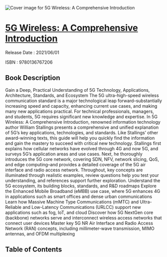 ![Cover image for 5G Wireless: A Comprehensive Introduction](https://imgdetail.ebookreading.net/cover/cover/202109/EB9780136767206.jpg)

[5G Wireless: A Comprehensive Introduction](https://ebookreading.net/view/book/5G+Wireless%3A+A+Comprehensive+Introduction-EB9780136767206_1.html "5G Wireless: A Comprehensive Introduction")
====================================================================================================================

Release Date : 2021/06/01

ISBN : 9780136767206

Book Description
-----------------

Gain a Deep, Practical Understanding of 5G Technology, Applications, Architecture, Standards, and Ecosystem The 5G ultra-high-speed wireless communication standard is a major technological leap forward–substantially increasing speed and capacity, enhancing current use cases, and making many new applications practical. For technical professionals, managers, and students, 5G requires significant new knowledge and expertise. In 5G Wireless: A Comprehensive Introduction, renowned information technology author William Stallings presents a comprehensive and unified explanation of 5G’s key applications, technologies, and standards.
Like Stallings’ other award-winning texts, this guide will help you quickly find the information and gain the mastery to succeed with critical new technology. Stallings first explains how cellular networks have evolved through 4G and now 5G, and surveys 5G’s application areas and use cases. Next, he thoroughly introduces the 5G core network, covering SDN, NFV, network slicing, QoS, and edge computing–and provides a detailed coverage of the 5G air interface and radio access network. Throughout, key concepts are illuminated through realistic examples, review questions help you test your understanding, and references support further exploration.
Understand the 5G ecosystem, its building blocks, standards, and R&amp;D roadmaps
Explore the Enhanced Mobile Broadband (eMBB) use case, where 5G enhances 4G in applications such as smart offices and dense urban communications
Learn how Massive Machine Type Communications (mMTC) and Ultra-Reliable and Low-Latency Communications (URLCC) support new applications such as fog, IoT, and cloud
Discover how 5G NextGen core (backbone) networks serve and interconnect wireless access networks that connect user devices 
Master key 5G NR Air Interface and Radio Access Network (RAN) concepts, including millimeter-wave transmission, MIMO antennas, and OFDM multiplexing


Table of Contents
-----------------

